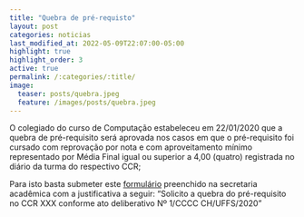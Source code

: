 ```yaml
---
title: "Quebra de pré-requisto"
layout: post
categories: noticias
last_modified_at: 2022-05-09T22:07:00-05:00
highlight: true
highlight_order: 3
active: true
permalink: /:categories/:title/
image:
  teaser: posts/quebra.jpeg
  feature: /images/posts/quebra.jpeg
---
```

O colegiado do curso de Computação estabeleceu em 22/01/2020 que a quebra de pré-requisito será aprovada nos casos em que o pré-requisito foi cursado com reprovação por nota e com aproveitamento mínimo representado por Média Final igual ou superior a 4,00 (quatro) registrada no diário da turma do respectivo CCR;
 
Para isto basta submeter este [formulário](https://www.uffs.edu.br/institucional/pro-reitorias/graduacao/formularios/dra-dca-014/@@download/file) preenchido na secretaria acadêmica com a justificativa a seguir: “Solicito a quebra do pré-requisito no CCR XXX conforme ato deliberativo Nº 1/CCCC CH/UFFS/2020”




